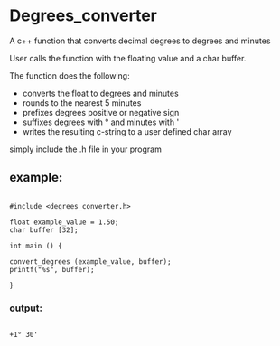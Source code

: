 # Degrees_converter
A c++ function that converts decimal degrees to degrees and minutes

User calls the function with the floating value and a char buffer.

The function does the following: 
 - converts the float to degrees and minutes
 - rounds to the nearest 5 minutes
 - prefixes degrees positive or negative sign
 - suffixes degrees with ° and minutes with '
 - writes the resulting c-string to a user defined char array
 
 simply include the .h file in your program
 
 ## example:
 ```
 
#include <degrees_converter.h>

float example_value = 1.50;
char buffer [32];

int main () {

convert_degrees (example_value, buffer);
printf("%s", buffer);

}
 
 ```

 ### output:
  ```
  
  +1° 30'
  
  ```

 

